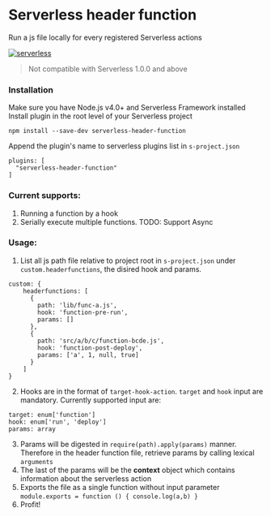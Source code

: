 # Serverless header function

Run a js file locally for every registered Serverless actions

[![serverless](http://public.serverless.com/badges/v3.svg)](http://www.serverless.com)

> Not compatible with Serverless 1.0.0 and above

### Installation
Make sure you have Node.js v4.0+ and Serverless Framework installed
Install plugin in the root level of your Serverless project

`npm install --save-dev serverless-header-function`

Append the plugin's name to serverless plugins list in `s-project.json`
```
plugins: [
  "serverless-header-function"
]
```

### Current supports:
1. Running a function by a hook
3. Serially execute multiple functions. TODO: Support Async

### Usage:
1. List all js path file relative to project root in `s-project.json` under `custom.headerfunctions`, the disired hook and params.
```
custom: {
    headerfunctions: [
      {
        path: 'lib/func-a.js',
        hook: 'function-pre-run',
        params: []
      },
      {
        path: 'src/a/b/c/function-bcde.js',
        hook: 'function-post-deploy',
        params: ['a', 1, null, true]
      }
    ]
}
```
2. Hooks are in the format of `target-hook-action`. `target` and `hook` input are mandatory. Currently supported input are:
```
target: enum['function']
hook: enum['run', 'deploy']
params: array
```
3. Params will be digested in `require(path).apply(params)` manner. Therefore in the header function file, retrieve params by calling lexical `arguments`
4. The last of the params will be the **context** object which contains information about the serverless action
5. Exports the file as a single function without input parameter
`module.exports = function () { console.log(a,b) }`
6. Profit!
